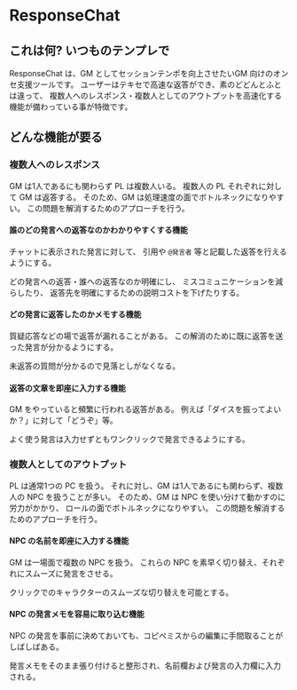 # ResponseChat

## これは何? いつものテンプレで

ResponseChat は、GM としてセッションテンポを向上させたいGM 向けのオンセ支援ツールです。
ユーザーはテキセで高速な返答ができ、素のどどんとふとは違って、
複数人へのレスポンス・複数人としてのアウトプットを高速化する機能が備わっている事が特徴です。

## どんな機能が要る

### 複数人へのレスポンス

GM は1人であるにも関わらず PL は複数人いる。
複数人の PL それぞれに対して GM は返答する。
そのため、GM は処理速度の面でボトルネックになりやすい。
この問題を解消するためのアプローチを行う。

#### 誰のどの発言への返答なのかわかりやすくする機能

チャットに表示された発言に対して、
引用や `@発言者` 等と記載した返答を行えるようにする。

どの発言への返答・誰への返答なのか明確にし、
ミスコミュニケーションを減らしたり、 
返答先を明確にするための説明コストを下げたりする。

#### どの発言に返答したのかメモする機能

質疑応答などの場で返答が漏れることがある。
この解消のために既に返答を送った発言が分かるようにする。

未返答の質問が分かるので見落としがなくなる。

#### 返答の文章を即座に入力する機能　

GM をやっていると頻繁に行われる返答がある。
例えば「ダイスを振ってよいか？」に対して「どうぞ」等。

よく使う発言は入力せずともワンクリックで発言できるようにする。

### 複数人としてのアウトプット

PL は通常1つの PC を扱う。
それに対し、GM は1人であるにも関わらず、複数人の NPC を扱うことが多い。
そのため、GM は NPC を使い分けて動かすのに労力がかかり、
ロールの面でボトルネックになりやすい。
この問題を解消するためのアプローチを行う。

#### NPC の名前を即座に入力する機能

GM は一場面で複数の NPC を扱う。
これらの NPC を素早く切り替え、それぞれにスムーズに発言をさせる。

クリックでのキャラクターのスムーズな切り替えを可能とする。

#### NPC の発言メモを容易に取り込む機能

NPC の発言を事前に決めておいても、コピペミスからの編集に手間取ることがしばしばある。

発言メモをそのまま張り付けると整形され、名前欄および発言の入力欄に入力される。

